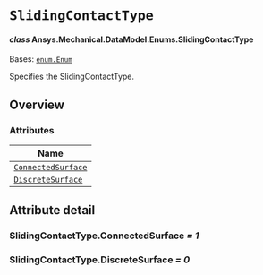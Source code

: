 # `SlidingContactType`

<a id="ansys.mechanical.stubs.v242.Ansys.Mechanical.DataModel.Enums.SlidingContactType"></a>

#### *class* Ansys.Mechanical.DataModel.Enums.SlidingContactType

Bases: [`enum.Enum`](https://docs.python.org/3/library/enum.html#enum.Enum)

Specifies the SlidingContactType.

<!-- !! processed by numpydoc !! -->

<a id="overview"></a>

## Overview

### Attributes

| Name |
| ---------------------------------------------------------------------------------------------------------------------------------------- |
| [`ConnectedSurface`](#SlidingContactType.ConnectedSurface) |
| [`DiscreteSurface`](#SlidingContactType.DiscreteSurface) |

<a id="attribute-detail"></a>

## Attribute detail

<a id="SlidingContactType.ConnectedSurface"></a>

### SlidingContactType.ConnectedSurface *= 1*

<a id="SlidingContactType.DiscreteSurface"></a>

### SlidingContactType.DiscreteSurface *= 0*



